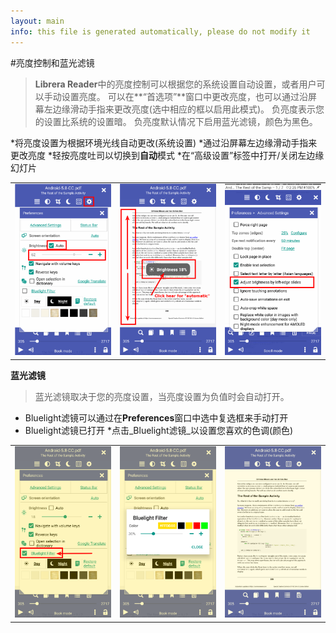 ```yaml
---
layout: main
info: this file is generated automatically, please do not modify it
---
```


#亮度控制和蓝光滤镜

> **Librera Reader**中的亮度控制可以根据您的系统设置自动设置，或者用户可以手动设置亮度。
可以在**“首选项”**窗口中更改亮度，也可以通过沿屏幕左边缘滑动手指来更改亮度(选中相应的框以启用此模式)。
负亮度表示您的设置比系统的设置暗。
负亮度默认情况下启用蓝光滤镜，颜色为黑色。

*将亮度设置为根据环境光线自动更改(系统设置)
*通过沿屏幕左边缘滑动手指来更改亮度
*轻按亮度吐司以切换到**自动**模式
*在“高级设置”标签中打开/关闭左边缘幻灯片

||||
|-|-|-|
|![](1.png)|![](2.png)|![](3.png)|

**蓝光滤镜**
>蓝光滤镜取决于您的亮度设置，当亮度设置为负值时会自动打开。

* Bluelight滤镜可以通过在**Preferences**窗口中选中复选框来手动打开
* Bluelight滤镜已打开
*点击_Bluelight滤镜_以设置您喜欢的色调(颜色)

||||
|-|-|-|
|![](7.png)|![](6.png)|![](8.png)|
